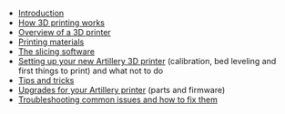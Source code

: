 - [Introduction](index)
- [How 3D printing works](understanding-3d-printing)
- [Overview of a 3D printer](3d-printer-overview)
- [Printing materials](materials)
- [The slicing software](slicer)
- [Setting up your new Artillery 3D printer](setup) (calibration, bed leveling and first things to print) and what not to do
- [Tips and tricks](tips)
- [Upgrades for your Artillery printer](upgrades) (parts and firmware)
- [Troubleshooting common issues and how to fix them](troubleshooting)